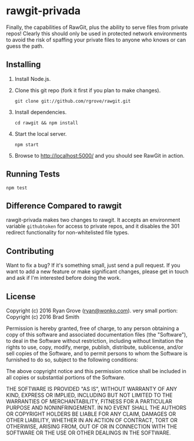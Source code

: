 # rawgit-privada
Finally, the capabilities of RawGit, plus the ability to serve files from
private repos!  Clearly this should only be used in protected network
environments to avoid the risk of spaffing your private files to anyone who
knows or can guess the path.


## Installing

1.  Install Node.js.

2.  Clone this git repo (fork it first if you plan to make changes).

        git clone git://github.com/rgrove/rawgit.git

3.  Install dependencies.

        cd rawgit && npm install

4.  Start the local server.

        npm start

5.  Browse to <http://localhost:5000/> and you should see RawGit in action.

## Running Tests

```
npm test
```

## Difference Compared to rawgit
rawgit-privada makes two changes to rawgit.  It accepts an environment variable
`githubtoken` for access to private repos, and it disables the 301 redirect
functionality for non-whitelisted file types.

## Contributing

Want to fix a bug? If it's something small, just send a pull request. If you
want to add a new feature or make significant changes, please get in touch and
ask if I'm interested before doing the work.

## License

Copyright (c) 2016 Ryan Grove (ryan@wonko.com).
very small portion: Copyright (c) 2016 Brad Smith

Permission is hereby granted, free of charge, to any person obtaining a copy of
this software and associated documentation files (the "Software"), to deal in
the Software without restriction, including without limitation the rights to
use, copy, modify, merge, publish, distribute, sublicense, and/or sell copies of
the Software, and to permit persons to whom the Software is furnished to do so,
subject to the following conditions:

The above copyright notice and this permission notice shall be included in all
copies or substantial portions of the Software.

THE SOFTWARE IS PROVIDED "AS IS", WITHOUT WARRANTY OF ANY KIND, EXPRESS OR
IMPLIED, INCLUDING BUT NOT LIMITED TO THE WARRANTIES OF MERCHANTABILITY, FITNESS
FOR A PARTICULAR PURPOSE AND NONINFRINGEMENT. IN NO EVENT SHALL THE AUTHORS OR
COPYRIGHT HOLDERS BE LIABLE FOR ANY CLAIM, DAMAGES OR OTHER LIABILITY, WHETHER
IN AN ACTION OF CONTRACT, TORT OR OTHERWISE, ARISING FROM, OUT OF OR IN
CONNECTION WITH THE SOFTWARE OR THE USE OR OTHER DEALINGS IN THE SOFTWARE.
